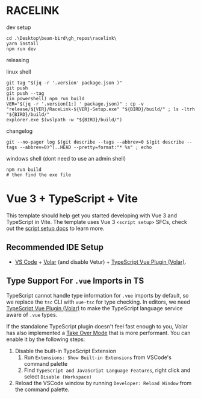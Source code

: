 RACELINK
===

dev setup
```
cd .\Desktop\beam-bird\gh_repos\racelink\
yarn install
npm run dev
```

releasing

linux shell
```
git tag "$(jq -r '.version' package.json )"
git push
git push --tag
(in powershell) npm run build
VER="$(jq -r '.version[1:] ' package.json)" ; cp -v "release/${VER}/RaceLink-${VER}-Setup.exe" "${BIRD}/build/" ; ls -ltrh "${BIRD}/build/"
explorer.exe $(wslpath -w "${BIRD}/build/")
```

changelog
```
git --no-pager log $(git describe --tags --abbrev=0 $(git describe --tags --abbrev=0)^)..HEAD --pretty=format:"* %s" ; echo
```

windows shell (dont need to use an admin shell)
```
npm run build
# then find the exe file
```

# Vue 3 + TypeScript + Vite

This template should help get you started developing with Vue 3 and TypeScript in Vite. The template uses Vue 3 `<script setup>` SFCs, check out the [script setup docs](https://v3.vuejs.org/api/sfc-script-setup.html#sfc-script-setup) to learn more.

## Recommended IDE Setup

- [VS Code](https://code.visualstudio.com/) + [Volar](https://marketplace.visualstudio.com/items?itemName=Vue.volar) (and disable Vetur) + [TypeScript Vue Plugin (Volar)](https://marketplace.visualstudio.com/items?itemName=Vue.vscode-typescript-vue-plugin).

## Type Support For `.vue` Imports in TS

TypeScript cannot handle type information for `.vue` imports by default, so we replace the `tsc` CLI with `vue-tsc` for type checking. In editors, we need [TypeScript Vue Plugin (Volar)](https://marketplace.visualstudio.com/items?itemName=Vue.vscode-typescript-vue-plugin) to make the TypeScript language service aware of `.vue` types.

If the standalone TypeScript plugin doesn't feel fast enough to you, Volar has also implemented a [Take Over Mode](https://github.com/johnsoncodehk/volar/discussions/471#discussioncomment-1361669) that is more performant. You can enable it by the following steps:

1. Disable the built-in TypeScript Extension
   1. Run `Extensions: Show Built-in Extensions` from VSCode's command palette
   2. Find `TypeScript and JavaScript Language Features`, right click and select `Disable (Workspace)`
2. Reload the VSCode window by running `Developer: Reload Window` from the command palette.
